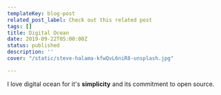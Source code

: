 ```yaml
---
templateKey: blog-post
related_post_label: Check out this related post
tags: []
title: Digital Ocean
date: 2019-09-22T05:00:00Z
status: published
description: ''
cover: "/static/steve-halama-kfwQvL6niR8-unsplash.jpg"

---
```


I love digital ocean for it's **simplicity** and its commitment to open source.
